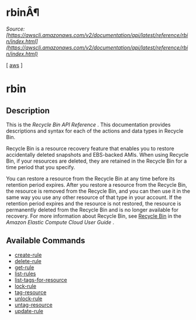 # rbinÂ¶

*Source: [https://awscli.amazonaws.com/v2/documentation/api/latest/reference/rbin/index.html](https://awscli.amazonaws.com/v2/documentation/api/latest/reference/rbin/index.html)*

[ [aws](https://awscli.amazonaws.com/v2/documentation/api/latest/reference/index.html#cli-aws) ]

# rbin

## Description

This is the *Recycle Bin API Reference* . This documentation provides descriptions and syntax for each of the actions and data types in Recycle Bin.

Recycle Bin is a resource recovery feature that enables you to restore accidentally deleted snapshots and EBS-backed AMIs. When using Recycle Bin, if your resources are deleted, they are retained in the Recycle Bin for a time period that you specify.

You can restore a resource from the Recycle Bin at any time before its retention period expires. After you restore a resource from the Recycle Bin, the resource is removed from the Recycle Bin, and you can then use it in the same way you use any other resource of that type in your account. If the retention period expires and the resource is not restored, the resource is permanently deleted from the Recycle Bin and is no longer available for recovery. For more information about Recycle Bin, see [Recycle Bin](https://docs.aws.amazon.com/AWSEC2/latest/UserGuide/recycle-bin.html) in the *Amazon Elastic Compute Cloud User Guide* .

## Available Commands

- [create-rule](https://awscli.amazonaws.com/v2/documentation/api/latest/reference/rbin/create-rule.html)
- [delete-rule](https://awscli.amazonaws.com/v2/documentation/api/latest/reference/rbin/delete-rule.html)
- [get-rule](https://awscli.amazonaws.com/v2/documentation/api/latest/reference/rbin/get-rule.html)
- [list-rules](https://awscli.amazonaws.com/v2/documentation/api/latest/reference/rbin/list-rules.html)
- [list-tags-for-resource](https://awscli.amazonaws.com/v2/documentation/api/latest/reference/rbin/list-tags-for-resource.html)
- [lock-rule](https://awscli.amazonaws.com/v2/documentation/api/latest/reference/rbin/lock-rule.html)
- [tag-resource](https://awscli.amazonaws.com/v2/documentation/api/latest/reference/rbin/tag-resource.html)
- [unlock-rule](https://awscli.amazonaws.com/v2/documentation/api/latest/reference/rbin/unlock-rule.html)
- [untag-resource](https://awscli.amazonaws.com/v2/documentation/api/latest/reference/rbin/untag-resource.html)
- [update-rule](https://awscli.amazonaws.com/v2/documentation/api/latest/reference/rbin/update-rule.html)